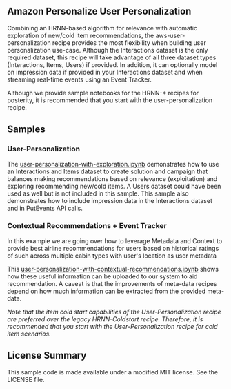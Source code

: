 Amazon Personalize User Personalization
---

Combining an HRNN-based algorithm for relevance with automatic exploration of new/cold item recommendations, the aws-user-personalization recipe provides the most flexibility when building user personalization use-case. Although the Interactions dataset is the only required dataset, this recipe will take advantage of all three dataset types (Interactions, Items, Users) if provided. In addition, it can optionally model on impression data if provided in your Interactions dataset and when streaming real-time events using an Event Tracker.

Although we provide sample notebooks for the HRNN-\* recipes for posterity, it is recommended that you start with the user-personalization recipe.
## Samples

### User-Personalization 

The [user-personalization-with-exploration.ipynb](user-personalization-with-exploration.ipynb) demonstrates how to use an Interactions and Items dataset to create solution and campaign that balances making recommendations based on relevance (exploitation) and exploring recommending new/cold items. A Users dataset could have been used as well but is not included in this sample. This sample also demonstrates how to include impression data in the Interactions dataset and in PutEvents API calls.

### Contextual Recommendations + Event Tracker

In this example we are going over how to leverage Metadata and Context to provide best airline recommendations for users based on historical ratings of such across multiple cabin types with user's location as user metadata

This [user-personalization-with-contextual-recommendations.ipynb](user-personalization-with-contextual-recommendations.ipynb) shows how these useful information can be uploaded to our system to aid recommendation. A caveat is that the improvements of meta-data recipes depend on how much information can be extracted from the provided meta-data.


*Note that the item cold start capabilities of the User-Personalization recipe are preferred over the legacy HRNN-Coldstart recipe. Therefore, it is recommended that you start with the User-Personalization recipe for cold item scenarios.*

## License Summary

This sample code is made available under a modified MIT license. See the LICENSE file.
